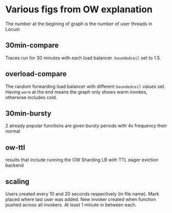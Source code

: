 # Various figs from OW explanation

The number at the begining of graph is the number of user threads in Locust

## 30min-compare

Traces run for 30 minutes with each load balancer.
`boundedceil` set to 1.5.

## overload-compare

The random forwarding load balancer with different `boundedceil` values set.
Having `warm` at the end means the graph only shows warm invokes, otherwise includes cold.

## 30min-bursty

2 already popular functions are given bursty periods with 4x frequency their normal

## ow-ttl

results that include running the OW Sharding LB with TTL eager eviction backend

## scaling

Users created every 10 and 20 seconds respectively (in file name).
Mark placed where last user was added.
New invoker created when function pushed across all invokers.
At least 1 minute in between each.
